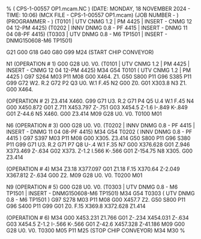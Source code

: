 %
<CPS-1-00557 OP1.mcam> ( CPS-1-00557 OP1.mcam.NC )
(DATE:  MONDAY, 18 NOVEMBER 2024  - TIME:  10:06)
(MCX FILE -  CPS-1-00557 OP1.mcam)
(JOB NUMBER - )
(PROGRAMMER - )
(T0101  |  UTV CNMG 1.2 | PM 4425  | INSERT -  CNMG 12 04 12-PM 4425)
(T0202  |  INNV DNMG 0.8 -  PF 4415  | INSERT -  DNMG 11 04 08-PF 4415)
(T0303  |  UTV DNMG 0.8 - M6 TP1501  | INSERT -  DNMG150608-M6 TP1501)

G21 G00 G18
G40 G80 G99
M24 (START CHIP CONVEYOR)

N1
(OPERATION # 1)
G00 G28 U0. V0.
(T0101  |  UTV CNMG 1.2 | PM 4425  | INSERT -  CNMG 12 04 12-PM 4425)
M34
G54
T0101 ( UTV CNMG 1.2 | PM 4425 )
G97 S264 M03 P11
M08
G00 X464. Z1.
G50 S800 P11
G96 S385 P11
G99
G72 W2. R.2
G72 P2 Q3 U0. W.1 F.45
N2 G00 Z0.
G01 X303.8
N3 Z1.
G00 X464.

(OPERATION # 2)
Z3.414
X460.
G99
G71 U3. R.2
G71 P4 Q5 U.4 W.1 F.45
N4 G00 X450.872
G01 Z.711
X453.797 Z-.751
G03 X454.5 Z-1.6 I-.849 K-.849
G01 Z-44.6
N5 X460.
G00 Z3.414
M09
G28 U0. V0.
T0100
M01

N6
(OPERATION # 3)
G00 G28 U0. V0.
(T0202  |  INNV DNMG 0.8 -  PF 4415  | INSERT -  DNMG 11 04 08-PF 4415)
M34
G54
T0202 ( INNV DNMG 0.8 -  PF 4415 )
G97 S397 M03 P11
M08
G00 X305. Z3.414
G50 S800 P11
G96 S380 P11
G99
G71 U3. R.2
G71 P7 Q8 U-.4 W.1 F.35
N7 G00 X376.628
G01 Z.946
X373.469 Z-.634
G02 X373. Z-1.2 I.566 K-.566
G01 Z-154.75
N8 X305.
G00 Z3.414

(OPERATION # 4)
M34
Z3.18
X377.097
G01 Z1.18 F.15
X370.64 Z-2.049
X367.812 Z-.634
G00 Z2.
M09
G28 U0. V0.
T0200
M01

N9
(OPERATION # 5)
G00 G28 U0. V0.
(T0303  |  UTV DNMG 0.8 - M6 TP1501  | INSERT -  DNMG150608-M6 TP1501)
M34
G54
T0303 ( UTV DNMG 0.8 - M6 TP1501 )
G97 S278 M03 P11
M08
G00 X457.7 Z2.
G50 S800 P11
G96 S400 P11
G99 G01 Z0. F.15
X369.8
X372.628 Z1.414

(OPERATION # 6)
M34
G00 X453.231
Z1.766
G01 Z-.234
X454.031 Z-.634
G03 X454.5 Z-1.2 I-.566 K-.566
G01 Z-42.6
X457.328 Z-41.186
M09
G00 G28 U0. V0.
T0300
M05 P11
M25 (STOP CHIP CONVEYOR)
M34
M30
%
